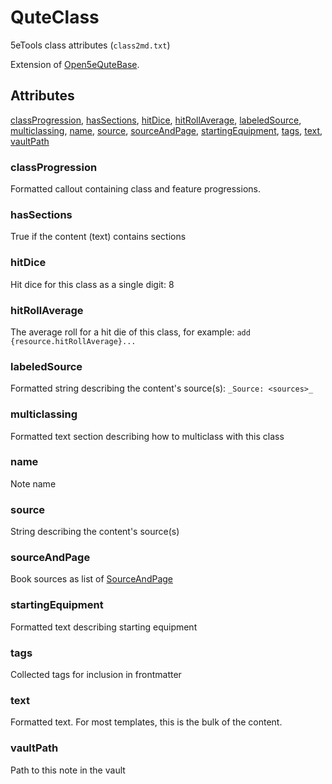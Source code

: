 # QuteClass

5eTools class attributes (`class2md.txt`)

Extension of [Open5eQuteBase](Open5eQuteBase.md).

## Attributes

[classProgression](#classprogression), [hasSections](#hassections), [hitDice](#hitdice), [hitRollAverage](#hitrollaverage), [labeledSource](#labeledsource), [multiclassing](#multiclassing), [name](#name), [source](#source), [sourceAndPage](#sourceandpage), [startingEquipment](#startingequipment), [tags](#tags), [text](#text), [vaultPath](#vaultpath)


### classProgression

Formatted callout containing class and feature progressions.

### hasSections

True if the content (text) contains sections

### hitDice

Hit dice for this class as a single digit: 8

### hitRollAverage

The average roll for a hit die of this class, for example: `add {resource.hitRollAverage}...`

### labeledSource

Formatted string describing the content's source(s): `_Source: <sources>_`

### multiclassing

Formatted text section describing how to multiclass with this class

### name

Note name

### source

String describing the content's source(s)

### sourceAndPage

Book sources as list of [SourceAndPage](../SourceAndPage.md)

### startingEquipment

Formatted text describing starting equipment

### tags

Collected tags for inclusion in frontmatter

### text

Formatted text. For most templates, this is the bulk of the content.

### vaultPath

Path to this note in the vault
